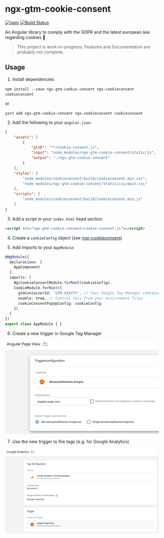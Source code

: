 # ngx-gtm-cookie-consent

[![npm](https://img.shields.io/npm/v/ngx-gtm-cookie-consent.svg)](https://www.npmjs.com/package/ngx-gtm-cookie-consent)
[![Build Status](https://travis-ci.com/exportarts/ngx-gtm-cookie-consent.svg?branch=master)](https://travis-ci.com/exportarts/ngx-gtm-cookie-consent)

An Angular library to comply with the GDPR and the latest european law regarding cookies 🍪

> This project is work-in-progress. Features and Documentation are probably not complete.

## Usage

1. Install dependencies

`npm install --save ngx-gtm-cookie-consent ngx-cookieconsent cookieconsent`

or

`yarn add ngx-gtm-cookie-consent ngx-cookieconsent cookieconsent`

2. Add the following to your `angular.json`:

```json
{
    "assets": [
        {
            "glob": "**/cookie-consent.js",
            "input": "node_modules/ngx-gtm-cookie-consent/static/js",
            "output": "./ngx-gtm-cookie-consent"
        }
    ],
    "styles": [
        "node_modules/cookieconsent/build/cookieconsent.min.css",
        "node_modules/ngx-gtm-cookie-consent/static/css/main.css"
    ],
    "scripts": [
        "node_modules/cookieconsent/build/cookieconsent.min.js"
    ]
}
```

3. Add a script in your `index.html` head section:

```html
<script src="ngx-gtm-cookie-consent/cookie-consent.js"></script>
```

4. Create a `cookieConfig` object (see [ngx-cookieconsent](https://github.com/tinesoft/ngx-cookieconsent/blob/master/src/service/cookieconsent-config.ts))

5. Add imports to your `AppModule`:

```ts
@NgModule({
  declarations: [
    AppComponent
  ],
  imports: [
    NgcCookieConsentModule.forRoot(cookieConfig),
    CookieModule.forRoot({
      gtmContainerId: 'GTM-XXXYYY', // Your Google Tag Manager container ID
      enable: true, // Control this from your environment files
      cookieConsentPopUpConfig: cookieConfig
    })
  ]
})
export class AppModule { }
```

6. Create a new trigger in Google Tag Manager

![Trigger](./docs/images/gtm-trigger.png)

7. Use the new trigger to fire tags (e.g. for Google Analytics)

![Tag](./docs/images/gtm-tag.png)
